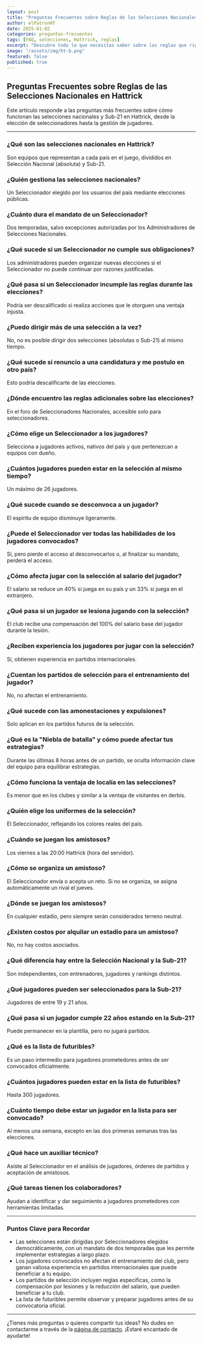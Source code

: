 ```yaml
---
layout: post
title: "Preguntas Frecuentes sobre Reglas de las Selecciones Nacionales en Hattrick"
author: elPatronHT
date: 2025-01-02
categories: preguntas-frecuentes
tags: [FAQ, selecciones, Hattrick, reglas]
excerpt: "Descubre todo lo que necesitas saber sobre las reglas que rigen las selecciones nacionales y Sub-21 en Hattrick, desde cómo se eligen los seleccionadores hasta cómo se gestionan las convocatorias."
image: "/assets/img/ht-b.png"
featured: false
published: true
---
```


## Preguntas Frecuentes sobre Reglas de las Selecciones Nacionales en Hattrick

Este artículo responde a las preguntas más frecuentes sobre cómo funcionan las selecciones nacionales y Sub-21 en Hattrick, desde la elección de seleccionadores hasta la gestión de jugadores.

---

### ¿Qué son las selecciones nacionales en Hattrick?

Son equipos que representan a cada país en el juego, divididos en Selección Nacional (absoluta) y Sub-21.

### ¿Quién gestiona las selecciones nacionales?

Un Seleccionador elegido por los usuarios del país mediante elecciones públicas.

### ¿Cuánto dura el mandato de un Seleccionador?

Dos temporadas, salvo excepciones autorizadas por los Administradores de Selecciones Nacionales.

### ¿Qué sucede si un Seleccionador no cumple sus obligaciones?

Los administradores pueden organizar nuevas elecciones si el Seleccionador no puede continuar por razones justificadas.

### ¿Qué pasa si un Seleccionador incumple las reglas durante las elecciones?

Podría ser descalificado si realiza acciones que le otorguen una ventaja injusta.

### ¿Puedo dirigir más de una selección a la vez?

No, no es posible dirigir dos selecciones (absolutas o Sub-21) al mismo tiempo.

### ¿Qué sucede si renuncio a una candidatura y me postulo en otro país?

Esto podría descalificarte de las elecciones.

### ¿Dónde encuentro las reglas adicionales sobre las elecciones?

En el foro de Seleccionadores Nacionales, accesible solo para seleccionadores.

### ¿Cómo elige un Seleccionador a los jugadores?

Selecciona a jugadores activos, nativos del país y que pertenezcan a equipos con dueño.

### ¿Cuántos jugadores pueden estar en la selección al mismo tiempo?

Un máximo de 26 jugadores.

### ¿Qué sucede cuando se desconvoca a un jugador?

El espíritu de equipo disminuye ligeramente.

### ¿Puede el Seleccionador ver todas las habilidades de los jugadores convocados?

Sí, pero pierde el acceso al desconvocarlos o, al finalizar su mandato, perderá el acceso.

### ¿Cómo afecta jugar con la selección al salario del jugador?

El salario se reduce un 40% si juega en su país y un 33% si juega en el extranjero.

### ¿Qué pasa si un jugador se lesiona jugando con la selección?

El club recibe una compensación del 100% del salario base del jugador durante la lesión.

### ¿Reciben experiencia los jugadores por jugar con la selección?

Sí, obtienen experiencia en partidos internacionales.

### ¿Cuentan los partidos de selección para el entrenamiento del jugador?

No, no afectan el entrenamiento.

### ¿Qué sucede con las amonestaciones y expulsiones?

Solo aplican en los partidos futuros de la selección.

### ¿Qué es la "Niebla de batalla" y cómo puede afectar tus estrategias?

Durante las últimas 8 horas antes de un partido, se oculta información clave del equipo para equilibrar estrategias.

### ¿Cómo funciona la ventaja de localía en las selecciones?

Es menor que en los clubes y similar a la ventaja de visitantes en derbis.

### ¿Quién elige los uniformes de la selección?

El Seleccionador, reflejando los colores reales del país.

### ¿Cuándo se juegan los amistosos?

Los viernes a las 20:00 Hattrick (hora del servidor).

### ¿Cómo se organiza un amistoso?

El Seleccionador envía o acepta un reto. Si no se organiza, se asigna automáticamente un rival el jueves.

### ¿Dónde se juegan los amistosos?

En cualquier estadio, pero siempre serán considerados terreno neutral.

### ¿Existen costos por alquilar un estadio para un amistoso?

No, no hay costos asociados.

### ¿Qué diferencia hay entre la Selección Nacional y la Sub-21?

Son independientes, con entrenadores, jugadores y rankings distintos.

### ¿Qué jugadores pueden ser seleccionados para la Sub-21?

Jugadores de entre 19 y 21 años.

### ¿Qué pasa si un jugador cumple 22 años estando en la Sub-21?

Puede permanecer en la plantilla, pero no jugará partidos.

### ¿Qué es la lista de futuribles?

Es un paso intermedio para jugadores prometedores antes de ser convocados oficialmente.

### ¿Cuántos jugadores pueden estar en la lista de futuribles?

Hasta 300 jugadores.

### ¿Cuánto tiempo debe estar un jugador en la lista para ser convocado?

Al menos una semana, excepto en las dos primeras semanas tras las elecciones.

### ¿Qué hace un auxiliar técnico?

Asiste al Seleccionador en el análisis de jugadores, órdenes de partidos y aceptación de amistosos.

### ¿Qué tareas tienen los colaboradores?

Ayudan a identificar y dar seguimiento a jugadores prometedores con herramientas limitadas.

---

### Puntos Clave para Recordar

- Las selecciones están dirigidas por Seleccionadores elegidos democráticamente, con un mandato de dos temporadas que les permite implementar estrategias a largo plazo.
- Los jugadores convocados no afectan el entrenamiento del club, pero ganan valiosa experiencia en partidos internacionales que puede beneficiar a tu equipo.
- Los partidos de selección incluyen reglas específicas, como la compensación por lesiones y la reducción del salario, que pueden beneficiar a tu club.
- La lista de futuribles permite observar y preparar jugadores antes de su convocatoria oficial.

---

¿Tienes más preguntas o quieres compartir tus ideas? No dudes en contactarme a través de la [página de contacto](/contacto/). ¡Estaré encantado de ayudarte!
